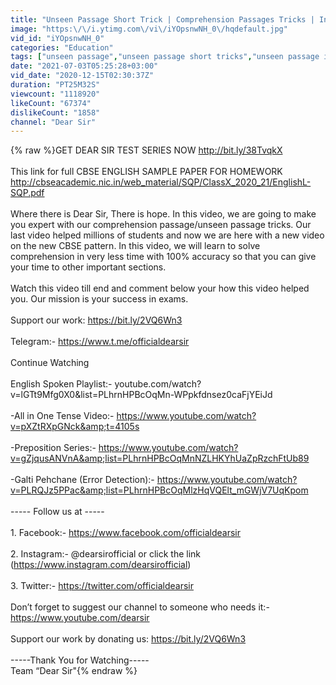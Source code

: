 ```yaml
---
title: "Unseen Passage Short Trick | Comprehension Passages Tricks | In Hindi | New Pattern | Class 10\/11\/12"
image: "https:\/\/i.ytimg.com\/vi\/iYOpsnwNH_0\/hqdefault.jpg"
vid_id: "iYOpsnwNH_0"
categories: "Education"
tags: ["unseen passage","unseen passage short tricks","unseen passage in english"]
date: "2021-07-03T05:25:28+03:00"
vid_date: "2020-12-15T02:30:37Z"
duration: "PT25M32S"
viewcount: "1118920"
likeCount: "67374"
dislikeCount: "1858"
channel: "Dear Sir"
---
```

{% raw %}GET DEAR SIR TEST SERIES NOW <a rel="nofollow" target="blank" href="http://bit.ly/38TvqkX">http://bit.ly/38TvqkX</a><br /><br />This link for full CBSE ENGLISH SAMPLE PAPER FOR HOMEWORK <br /> <a rel="nofollow" target="blank" href="http://cbseacademic.nic.in/web_material/SQP/ClassX_2020_21/EnglishL-SQP.pdf">http://cbseacademic.nic.in/web_material/SQP/ClassX_2020_21/EnglishL-SQP.pdf</a><br /><br />Where there is Dear Sir, There is hope. In this video, we are going to make you expert with our comprehension passage/unseen passage tricks. Our last video helped millions of students and now we are here with a  new video on the new CBSE pattern. In this video, we will learn to solve comprehension in very less time with 100% accuracy so that you can give your time to other important sections. <br /><br />Watch this video till end and comment below your how this video helped you. Our mission is your success in exams.<br /><br />Support our work: <a rel="nofollow" target="blank" href="https://bit.ly/2VQ6Wn3">https://bit.ly/2VQ6Wn3</a><br /><br />Telegram:- <a rel="nofollow" target="blank" href="https://www.t.me/officialdearsir">https://www.t.me/officialdearsir</a><br /><br />Continue Watching<br /><br />English Spoken Playlist:- youtube.com/watch?v=lGTt9Mfg0X0&amp;list=PLhrnHPBcOqMn-WPpkfdnsez0caFjYEiJd<br /><br />-All in One Tense Video:- <a rel="nofollow" target="blank" href="https://www.youtube.com/watch?v=pXZtRXpGNck&amp;t=4105s">https://www.youtube.com/watch?v=pXZtRXpGNck&amp;t=4105s</a><br /><br />-Preposition Series:-  <a rel="nofollow" target="blank" href="https://www.youtube.com/watch?v=gZjqusANVnA&amp;list=PLhrnHPBcOqMnNZLHKYhUaZpRzchFtUb89">https://www.youtube.com/watch?v=gZjqusANVnA&amp;list=PLhrnHPBcOqMnNZLHKYhUaZpRzchFtUb89</a><br /><br />-Galti Pehchane (Error Detection):- <a rel="nofollow" target="blank" href="https://www.youtube.com/watch?v=PLRQJz5PPac&amp;list=PLhrnHPBcOqMlzHqVQElt_mGWjV7UqKpom">https://www.youtube.com/watch?v=PLRQJz5PPac&amp;list=PLhrnHPBcOqMlzHqVQElt_mGWjV7UqKpom</a><br /><br />----- Follow us at -----<br /><br />1. Facebook:- <a rel="nofollow" target="blank" href="https://www.facebook.com/officialdearsir">https://www.facebook.com/officialdearsir</a><br /><br />2. Instagram:- @dearsirofficial or click the link (<a rel="nofollow" target="blank" href="https://www.instagram.com/dearsirofficial)">https://www.instagram.com/dearsirofficial)</a><br /><br />3. Twitter:- <a rel="nofollow" target="blank" href="https://twitter.com/officialdearsir">https://twitter.com/officialdearsir</a> <br /><br />Don’t forget to suggest our channel to someone who needs it:- <a rel="nofollow" target="blank" href="https://www.youtube.com/dearsir">https://www.youtube.com/dearsir</a><br /><br />Support our work by donating us: <a rel="nofollow" target="blank" href="https://bit.ly/2VQ6Wn3">https://bit.ly/2VQ6Wn3</a><br /><br />                           -----Thank You for Watching-----<br />                                        Team “Dear Sir&quot;{% endraw %}
